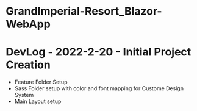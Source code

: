 ﻿# GrandImperial-Resort_Blazor-WebApp
# DevLog - 2022-2-20 - Initial Project Creation
 <ul>
  <li>
    Feature Folder Setup
  </li>
   <li>
    Sass Folder setup with color and font mapping for Custome Design System
  </li>
   <li>
   Main Layout setup
  </li>
    </ul>
